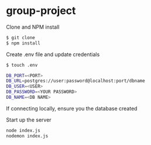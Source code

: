 # group-project

Clone and NPM install
```bash
$ git clone
$ npm install
```

Create .env file and update credentials
```bash
$ touch .env
```
```bash
DB_PORT=<PORT>
DB_URL=postgres://user:password@localhost:port/dbname
DB_USER=<USER>
DB_PASSWORD=<YOUR PASSWORD>
DB_NAME=<DB NAME>
```
If connecting locally, ensure you the database created

Start up the server
```bash
node index.js
nodemon index.js
```
